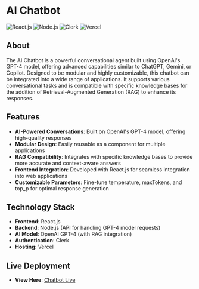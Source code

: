 # AI Chatbot

![React.js](https://img.shields.io/badge/React.js-61DAFB?logo=react&logoColor=white&style=for-the-badge)
![Node.js](https://img.shields.io/badge/Node.js-339933?logo=node.js&logoColor=white&style=for-the-badge)
![Clerk](https://img.shields.io/badge/Clerk-F46A35?logo=clerk&logoColor=white&style=for-the-badge)
![Vercel](https://img.shields.io/badge/Vercel-000000?logo=vercel&logoColor=white&style=for-the-badge)

## About

The AI Chatbot is a powerful conversational agent built using OpenAI's GPT-4 model, offering advanced capabilities similar to ChatGPT, Gemini, or Copilot. Designed to be modular and highly customizable, this chatbot can be integrated into a wide range of applications. It supports various conversational tasks and is compatible with specific knowledge bases for the addition of Retrieval-Augmented Generation (RAG) to enhance its responses.

## Features

- **AI-Powered Conversations**: Built on OpenAI's GPT-4 model, offering high-quality responses  
- **Modular Design**: Easily reusable as a component for multiple applications  
- **RAG Compatibility**: Integrates with specific knowledge bases to provide more accurate and context-aware answers  
- **Frontend Integration**: Developed with React.js for seamless integration into web applications  
- **Customizable Parameters**: Fine-tune temperature, maxTokens, and top_p for optimal response generation

## Technology Stack

- **Frontend**: React.js  
- **Backend**: Node.js (API for handling GPT-4 model requests)  
- **AI Model**: OpenAI GPT-4 (with RAG integration)  
- **Authentication**: Clerk  
- **Hosting**: Vercel

## Live Deployment

- **View Here**: [Chatbot Live](https://chatbot-six-sooty.vercel.app/)
